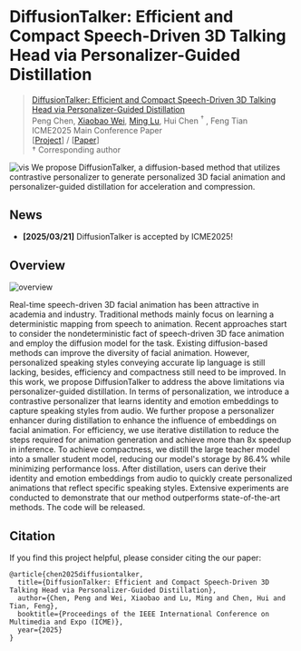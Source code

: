 # DiffusionTalker: Efficient and Compact Speech-Driven 3D Talking Head via Personalizer-Guided Distillation
> [DiffusionTalker: Efficient and Compact Speech-Driven 3D Talking Head via Personalizer-Guided Distillation](https://arxiv.org/abs/2503.18159)  
> Peng Chen, [Xiaobao Wei](https://ucwxb.github.io/), [Ming Lu](https://lu-m13.github.io/), Hui Chen $^\dagger$ , Feng Tian  
> ICME2025 Main Conference Paper  
> [[Project](https://diffusiontalker.github.io/)] / [[Paper](https://arxiv.org/abs/2503.18159)]  
> $\dagger$ Corresponding author

![vis](./static/images/teaser.png)
We propose DiffusionTalker, a diffusion-based method that utilizes contrastive personalizer to generate personalized 3D facial animation and personalizer-guided distillation for acceleration and compression.

## News

- **[2025/03/21]** DiffusionTalker is accepted by ICME2025!

## Overview

![overview](./static/images/pipeline.png)

Real-time speech-driven 3D facial animation has been attractive in academia and industry. Traditional methods mainly focus on learning a deterministic mapping from speech to animation. Recent approaches start to consider the nondeterministic fact of speech-driven 3D face animation and employ the diffusion model for the task. Existing diffusion-based methods can improve the diversity of facial animation. However, personalized speaking styles conveying accurate lip language is still lacking, besides, efficiency and compactness still need to be improved. In this work, we propose DiffusionTalker to address the above limitations via personalizer-guided distillation.  In terms of personalization, we introduce a contrastive personalizer that learns identity and emotion embeddings to capture speaking styles from audio. We further propose a personalizer enhancer during distillation to enhance the influence of embeddings on facial animation. For efficiency, we use iterative distillation to reduce the steps required for animation generation and achieve more than 8x speedup in inference. To achieve compactness, we distill the large teacher model into a smaller student model, reducing our model's storage by 86.4% while minimizing performance loss. After distillation, users can derive their identity and emotion embeddings from audio to quickly create personalized animations that reflect specific speaking styles. Extensive experiments are conducted to demonstrate that our method outperforms state-of-the-art methods. The code will be released.

## Citation

If you find this project helpful, please consider citing the our paper:
```
@article{chen2025diffusiontalker,
  title={DiffusionTalker: Efficient and Compact Speech-Driven 3D Talking Head via Personalizer-Guided Distillation},
  author={Chen, Peng and Wei, Xiaobao and Lu, Ming and Chen, Hui and Tian, Feng},
  booktitle={Proceedings of the IEEE International Conference on Multimedia and Expo (ICME)},
  year={2025}
}
```
